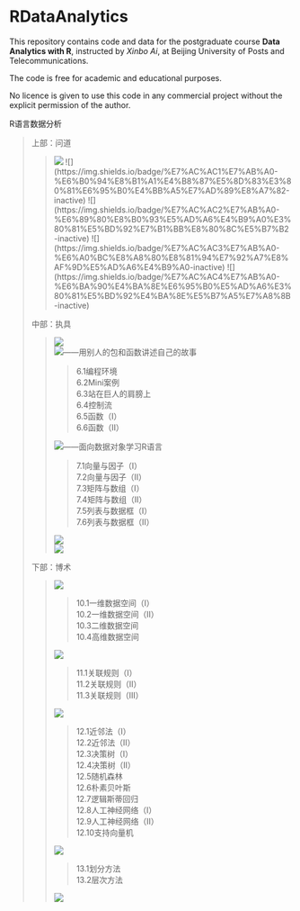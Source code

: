 # RDataAnalytics

This repository contains code and data for the postgraduate course **Data Analytics with R**, instructed by *Xinbo Ai*, at Beijing University of Posts and Telecommunications.

The code is free for academic and educational purposes.

No licence is given to use this code in any commercial project without the explicit permission of the author.


R语言数据分析  
> 上部：问道  
>> <img src="https://img.shields.io/badge/%E7%AC%AC1%E7%AB%A0-%E6%B0%94%E8%B1%A1%E4%B8%87%E5%8D%83%E3%80%81%E6%95%B0%E4%BB%A5%E7%AD%89%E8%A7%82-inactive" />  
>> ![](https://img.shields.io/badge/%E7%AC%AC1%E7%AB%A0-%E6%B0%94%E8%B1%A1%E4%B8%87%E5%8D%83%E3%80%81%E6%95%B0%E4%BB%A5%E7%AD%89%E8%A7%82-inactive)  
>> ![](https://img.shields.io/badge/%E7%AC%AC2%E7%AB%A0-%E6%89%80%E8%B0%93%E5%AD%A6%E4%B9%A0%E3%80%81%E5%BD%92%E7%B1%BB%E8%80%8C%E5%B7%B2-inactive)  
>> ![](https://img.shields.io/badge/%E7%AC%AC3%E7%AB%A0-%E6%A0%BC%E8%A8%80%E8%81%94%E7%92%A7%E8%AF%9D%E5%AD%A6%E4%B9%A0-inactive)  
>> ![](https://img.shields.io/badge/%E7%AC%AC4%E7%AB%A0-%E6%BA%90%E4%BA%8E%E6%95%B0%E5%AD%A6%E3%80%81%E5%BD%92%E4%BA%8E%E5%B7%A5%E7%A8%8B-inactive)  
>
> 中部：执具  
>> ![](https://img.shields.io/badge/%E7%AC%AC5%E7%AB%A0-%E5%B7%A5%E6%AC%B2%E5%96%84%E5%85%B6%E4%BA%8B%E3%80%81%E5%BF%85%E5%85%88%E5%88%A9%E5%85%B6%E5%99%A8-inactive)  
>> [![](https://img.shields.io/badge/%E7%AC%AC6%E7%AB%A0-%E5%9F%BA%E7%A1%80%E7%BC%96%E7%A8%8B-blue)](https://github.com/byaxb/RDataAnalytics/blob/master/02_%E5%9F%BA%E7%A1%80%E7%BC%96%E7%A8%8B.R)——用别人的包和函数讲述自己的故事  
>>> 6.1编程环境  
>>> 6.2Mini案例  
>>> 6.3站在巨人的肩膀上  
>>> 6.4控制流  
>>> 6.5函数（I）  
>>> 6.6函数（II）  
>>  
>> [![](https://img.shields.io/badge/%E7%AC%AC7%E7%AB%A0-%E6%95%B0%E6%8D%AE%E5%AF%B9%E8%B1%A1-green)](https://github.com/byaxb/RDataAnalytics/blob/master/03_%E6%95%B0%E6%8D%AE%E5%AF%B9%E8%B1%A1.R)——面向数据对象学习R语言  
>>> 7.1向量与因子（I）  
>>> 7.2向量与因子（II）  
>>> 7.3矩阵与数组（I）  
>>> 7.4矩阵与数组（II）  
>>> 7.5列表与数据框（I）  
>>> 7.6列表与数据框（II）  
>>
>> ![](https://img.shields.io/badge/%E7%AC%AC8%E7%AB%A0-%E4%BA%BA%E4%BA%BA%E9%83%BD%E7%88%B1tidyverse-inactive)  
>> ![](https://img.shields.io/badge/%E7%AC%AC9%E7%AB%A0-%E6%9C%80%E7%BE%8E%E4%B8%8D%E8%BF%87%E6%95%B0%E6%8D%AE%E6%A1%86-inactive)  
>  
> 下部：博术  
>> [![](https://img.shields.io/badge/%E7%AC%AC10%E7%AB%A0-%E8%A7%82%E6%95%B0%E4%BB%A5%E5%BD%A2-yellow)](https://github.com/byaxb/RDataAnalytics/blob/master/04_%E8%A7%82%E6%95%B0%E4%BB%A5%E5%BD%A2.R)  
>>> 10.1一维数据空间（I）  
>>> 10.2一维数据空间（II）  
>>> 10.3二维数据空间  
>>> 10.4高维数据空间  
>>  
>> [![](https://img.shields.io/badge/%E7%AC%AC11%E7%AB%A0-%E7%9B%B8%E9%9A%8F%E7%9B%B8%E4%BC%B4%E3%80%81%E8%B0%93%E4%B9%8B%E5%85%B3%E8%81%94-important)](https://github.com/byaxb/RDataAnalytics/blob/master/05_%E7%9B%B8%E9%9A%8F%E7%9B%B8%E4%BC%B4%E3%80%81%E8%B0%93%E4%B9%8B%E5%85%B3%E8%81%94.R)  
>>> 11.1关联规则（I）  
>>> 11.2关联规则（II）  
>>> 11.3关联规则（III）  
>>  
>> [![](https://img.shields.io/badge/%E7%AC%AC12%E7%AB%A0-%E6%97%A2%E6%98%AF%E4%B8%96%E9%97%B4%E6%B3%95%E3%80%81%E8%87%AA%E5%BD%93%E6%9C%89%E5%88%86%E5%88%AB-blueviolet)](https://github.com/byaxb/RDataAnalytics/blob/master/06_%E6%97%A2%E6%98%AF%E4%B8%96%E9%97%B4%E6%B3%95%E3%80%81%E8%87%AA%E5%BD%93%E6%9C%89%E5%88%86%E5%88%AB.R)  
>>> 12.1近邻法（I）  
>>> 12.2近邻法（II）  
>>> 12.3决策树（I）  
>>> 12.4决策树（II）  
>>> 12.5随机森林  
>>> 12.6朴素贝叶斯  
>>> 12.7逻辑斯蒂回归  
>>> 12.8人工神经网络（I）  
>>> 12.9人工神经网络（II）  
>>> 12.10支持向量机  
>>  
>> [![](https://img.shields.io/badge/%E7%AC%AC13%E7%AB%A0-%E6%96%B9%E4%BB%A5%E7%B1%BB%E8%81%9A%E3%80%81%E7%89%A9%E4%BB%A5%E7%BE%A4%E5%88%86-yellowgreen)](https://github.com/byaxb/RDataAnalytics/blob/master/07_%E6%96%B9%E4%BB%A5%E7%B1%BB%E8%81%9A%E3%80%81%E7%89%A9%E4%BB%A5%E7%BE%A4%E5%88%86.R)  
>>> 13.1划分方法  
>>> 13.2层次方法  
>>
>> ![](https://img.shields.io/badge/%E7%AC%AC14%E7%AB%A0-%E5%BA%90%E5%B1%B1%E7%83%9F%E9%9B%A8%E6%B5%99%E6%B1%9F%E6%BD%AE-inactive)  

